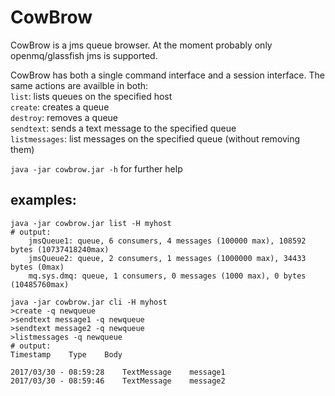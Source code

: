 CowBrow
=======

CowBrow is a jms queue browser. At the moment probably only openmq/glassfish jms is supported.

CowBrow has both a single command interface and a session interface. The same actions are availble in both:  
```list```: lists queues on the specified host  
```create```: creates a queue  
```destroy```: removes a queue  
```sendtext```: sends a text message to the specified queue  
```listmessages```: list messages on the specified queue (without removing them)  

```java -jar cowbrow.jar -h``` for further help  

examples:
---------
```
java -jar cowbrow.jar list -H myhost
# output:
    jmsQueue1: queue, 6 consumers, 4 messages (100000 max), 108592 bytes (10737418240max)
    jmsQueue2: queue, 2 consumers, 1 messages (1000000 max), 34433 bytes (0max)
    mq.sys.dmq: queue, 1 consumers, 0 messages (1000 max), 0 bytes (10485760max)
 
java -jar cowbrow.jar cli -H myhost
>create -q newqueue
>sendtext message1 -q newqueue
>sendtext message2 -q newqueue
>listmessages -q newqueue
# output:
Timestamp    Type    Body

2017/03/30 - 08:59:28    TextMessage    message1
2017/03/30 - 08:59:46    TextMessage    message2
```
